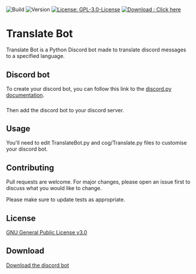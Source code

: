 #####
![Build](https://img.shields.io/badge/Build-Passed-green)
![Version](https://img.shields.io/badge/Version-1.2-red)
[![License: GPL-3.0-License](https://img.shields.io/badge/License-GPL--3.0--License-yellow)](https://opensource.org/licenses/GPL-3.0)
[![Download : Click here](https://img.shields.io/badge/Download-Click-here-blue)](https://github.com/CerfMetal/TranslateBot/archive/refs/heads/main.zip)

# Translate Bot

Translate Bot is a Python Discord bot made to translate discord messages to a specified language.

## Discord bot

To create your discord bot, you can follow this link to the [discord.py documentation](https://discordpy.readthedocs.io/en/latest/discord.html).
#####
Then add the discord bot to your discord server.

## Usage

You'll need to edit TranslateBot.py and cog/Translate.py files to customise your discord bot.

## Contributing
Pull requests are welcome. For major changes, please open an issue first to discuss what you would like to change.

Please make sure to update tests as appropriate.

## License
[GNU General Public License v3.0](https://opensource.org/licenses/GPL-3.0)

## Download
[Download the discord bot](https://github.com/CerfMetal/TranslateBot/archive/refs/heads/main.zip)

